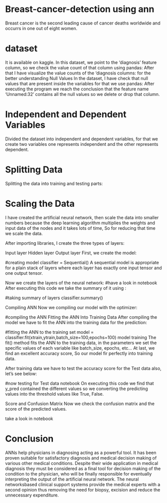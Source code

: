 # Breast-cancer-detection using ann

Breast cancer is the second leading cause of cancer deaths worldwide and occurrs in one out of eight women.
# dataset 
It is available on kaggle.
In this dataset, we point to the ‘diagnosis’ feature column, so we check the value count of that column using pandas:
After that I have  visualize the value counts of the ‘diagnosis columns: for the better understanding
Null Values
In the dataset, I have  check that null values that are present inside the variables for that we use pandas:
After executing the program we reach the conclusion that the feature name ‘Unnamed:32’ contains all the null values so we delete or drop that column.
# Independent and Dependent Variables
Divided the dataset into independent and dependent variables, for that we create two variables one represents independent and the other represents dependent.
# Splitting Data
Splitting the data into training and testing parts:
# Scaling the Data
I have created the artificial neural network, then  scale the data into smaller numbers because the deep learning algorithm multiplies the weights and input data of the nodes and it takes lots of time, So for reducing that time we scale the data.

After importing libraries, I create the three types of layers:

Input layer
Hidden layer
Output layer
First, we create the model:

#creating model
classifier = Sequential()
A sequential model is appropriate for a plain stack of layers where each layer has exactly one input tensor and one output tensor.

Now we create the layers of the neural network:
#have a look in notebook
After executing this code we take the summary of it using :

#taking summary of layers
classifier.summary()

Compiling ANN
Now we compiling our model with the optimizer:

#compiling the ANN
Fitting the ANN Into Training Data
After compiling the model we have to fit the ANN into the training data for the prediction:

#fitting the ANN to the training set
model = classifier.fit(xtrain,ytrain,batch_size=100,epochs=100)
model training
The fit() method fits the ANN to the training data, in the parameters we set the specific values of each variable like batch_size, epochs, etc… At last, we find an excellent accuracy score, So our model fir perfectly into training data.

After training data we have to test the accuracy score for the Test data also, let’s see below:

#now testing for Test data
notebook
On executing this code we find that y_pred contained the different values so we converting the predicting values into the threshold values like True, False.

Score and Confusion Matrix
Now we check the confusion matrix and the score of the predicted values.

 take a look in notebook






# Conclusion
ANNs help physicians in diagnosing acting as a powerful tool. It has been proven suitable for satisfactory diagnosis and medical decision making of various other              medical conditions.
Despite their wide application in medical diagnosis they must be considered as a final tool for decision making of the condition to the physician, who will be finally   responsible for eventually interpreting the output of the artificial neural network.
The neural networksbased clinical support systems provide the medical experts with a second opinion thus removing the need for biopsy, excision and reduce the unnecessary expenditure.
